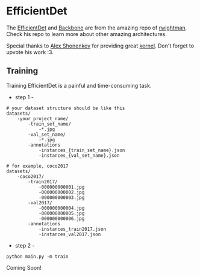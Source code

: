 # EfficientDet

The [EfficientDet](https://github.com/rwightman/efficientdet-pytorch) and [Backbone](https://github.com/rwightman/pytorch-image-models) are from the amazing repo of [rwightman](https://github.com/rwightman). Check his repo to learn more about other amazing architectures.

Special thanks to [Alex Shonenkov](https://www.kaggle.com/shonenkov) for providing great [kernel](https://www.kaggle.com/shonenkov/training-efficientdet). Don't forget to upvote his work :3.

## Training

Training EfficientDet is a painful and time-consuming task.

- step 1 -

```
# your dataset structure should be like this
datasets/
    -your_project_name/
        -train_set_name/
            -*.jpg
        -val_set_name/
            -*.jpg
        -annotations
            -instances_{train_set_name}.json
            -instances_{val_set_name}.json

# for example, coco2017
datasets/
    -coco2017/
        -train2017/
            -000000000001.jpg
            -000000000002.jpg
            -000000000003.jpg
        -val2017/
            -000000000004.jpg
            -000000000005.jpg
            -000000000006.jpg
        -annotations
            -instances_train2017.json
            -instances_val2017.json
```

- step 2 -

`python main.py -m train`

Coming Soon!